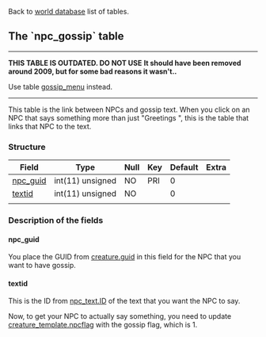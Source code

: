 Back to [world database](mangosdb_struct) list of tables.

The \`npc\_gossip\` table
-------------------------

------------------------------------------------------------------------

**THIS TABLE IS OUTDATED. DO NOT USE**
**It should have been removed around 2009, but for some bad reasons it wasn't..**

Use table [gossip\_menu](gossip_menu) instead.

------------------------------------------------------------------------

This table is the link between NPCs and gossip text. When you click on an NPC that says something more than just "Greetings ", this is the table that links that NPC to the text.

### Structure

| **Field**                        | **Type**         | **Null** | **Key** | **Default** | **Extra** |
|----------------------------------|------------------|----------|---------|-------------|-----------|
| [npc\_guid](Npc_gossip#npc_guid) | int(11) unsigned | NO       | PRI     | 0           |           |
| [textid](Npc_gossip#textid)      | int(11) unsigned | NO       |         | 0           |           |
|                                  |                  |

### Description of the fields

#### npc\_guid

You place the GUID from [creature.guid](creature#guid) in this field for the NPC that you want to have gossip.

#### textid

This is the ID from [npc\_text.ID](npc_text#ID) of the text that you want the NPC to say.

Now, to get your NPC to actually say something, you need to update [creature\_template.npcflag](creature_template#npcflag) with the gossip flag, which is 1.
